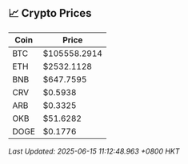 ## 📈 Crypto Prices

| Coin | Price |
| ---- | ----- |
| BTC | $105558.2914 |
| ETH | $2532.1128 |
| BNB | $647.7595 |
| CRV | $0.5938 |
| ARB | $0.3325 |
| OKB | $51.6282 |
| DOGE | $0.1776 |

_Last Updated: 2025-06-15 11:12:48.963 +0800 HKT_
